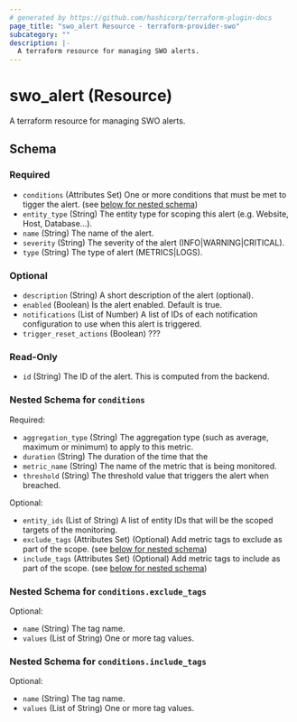 ```yaml
---
# generated by https://github.com/hashicorp/terraform-plugin-docs
page_title: "swo_alert Resource - terraform-provider-swo"
subcategory: ""
description: |-
  A terraform resource for managing SWO alerts.
---
```


# swo_alert (Resource)

A terraform resource for managing SWO alerts.



<!-- schema generated by tfplugindocs -->
## Schema

### Required

- `conditions` (Attributes Set) One or more conditions that must be met to tigger the alert. (see [below for nested schema](#nestedatt--conditions))
- `entity_type` (String) The entity type for scoping this alert (e.g. Website, Host, Database...).
- `name` (String) The name of the alert.
- `severity` (String) The severity of the alert (INFO|WARNING|CRITICAL).
- `type` (String) The type of alert (METRICS|LOGS).

### Optional

- `description` (String) A short description of the alert (optional).
- `enabled` (Boolean) Is the alert enabled. Default is true.
- `notifications` (List of Number) A list of IDs of each notification configuration to use when this alert is triggered.
- `trigger_reset_actions` (Boolean) ???

### Read-Only

- `id` (String) The ID of the alert. This is computed from the backend.

<a id="nestedatt--conditions"></a>
### Nested Schema for `conditions`

Required:

- `aggregation_type` (String) The aggregation type (such as average, maximum or minimum) to apply to this metric.
- `duration` (String) The duration of the time that the
- `metric_name` (String) The name of the metric that is being monitored.
- `threshold` (String) The threshold value that triggers the alert when breached.

Optional:

- `entity_ids` (List of String) A list of entity IDs that will be the scoped targets of the monitoring.
- `exclude_tags` (Attributes Set) (Optional) Add metric tags to exclude as part of the scope. (see [below for nested schema](#nestedatt--conditions--exclude_tags))
- `include_tags` (Attributes Set) (Optional) Add metric tags to include as part of the scope. (see [below for nested schema](#nestedatt--conditions--include_tags))

<a id="nestedatt--conditions--exclude_tags"></a>
### Nested Schema for `conditions.exclude_tags`

Optional:

- `name` (String) The tag name.
- `values` (List of String) One or more tag values.


<a id="nestedatt--conditions--include_tags"></a>
### Nested Schema for `conditions.include_tags`

Optional:

- `name` (String) The tag name.
- `values` (List of String) One or more tag values.


